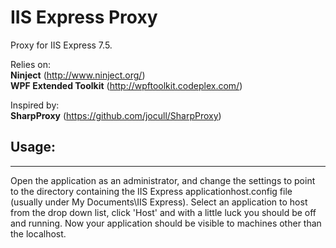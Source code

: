 IIS Express Proxy
====================
  
Proxy for IIS Express 7.5. 

Relies on:  
**Ninject** (http://www.ninject.org/)  
**WPF Extended Toolkit** (http://wpftoolkit.codeplex.com/)  

Inspired by:  
**SharpProxy** (https://github.com/jocull/SharpProxy)  

Usage:
---------------------
* * *
  
Open the application as an administrator, and change the settings to point to the directory containing the IIS Express applicationhost.config file (usually under My Documents\IIS Express). Select an application to host from the drop down list, click 'Host' and with a little luck you should be off and running. Now your application should be visible to machines other than the localhost.